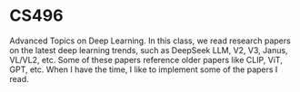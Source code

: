 # CS496
Advanced Topics on Deep Learning. In this class, we read research papers on the latest deep learning trends, such as DeepSeek LLM, V2, V3, Janus, VL/VL2, etc. Some of these papers reference older papers like CLIP, ViT, GPT, etc. When I have the time, I like to implement some of the papers I read.
